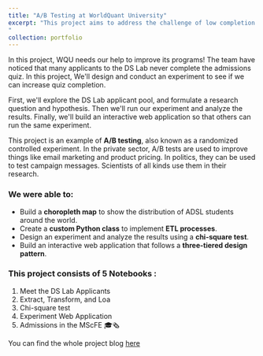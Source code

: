 ```yaml
---
title: "A/B Testing at WorldQuant University"
excerpt: "This project aims to address the challenge of low completion rates for the admissions quiz in the Data Science Lab (DS Lab) program at WQU. The primary business problem is a substantial number of applicants not finishing the quiz, which can lead to reduced enrollment, inefficient resource allocation, and potential impacts on the quality of admitted students. The expected outcomes include increased quiz completion rates, resulting in higher enrollment, better resource management, and improved student quality, ultimately benefiting the DS Lab program at WQU.<br/><img src='/images/AB-Test (Small).jpg' style='display: block; margin: 0 auto; max-width: 400px; width: 100%;'>
"
collection: portfolio
---
```


In this project, WQU needs our help to improve its programs! The team have noticed that many applicants to the DS Lab never complete the admissions quiz. In this project, We'll design and conduct an experiment to see if we can increase quiz completion.

First, we'll explore the DS Lab applicant pool, and formulate a research question and hypothesis. Then we'll run our experiment and analyze the results. Finally, we'll build an interactive web application so that others can run the same experiment.

This project is an example of **A/B testing**, also known as a randomized controlled experiment. In the private sector, A/B tests are used to improve things like email marketing and product pricing. In politics, they can be used to test campaign messages. Scientists of all kinds use them in their research.

### We were able to:
- Build a **choropleth map** to show the distribution of ADSL students around the world.
- Create a **custom Python class** to implement **ETL processes**.
- Design an experiment and analyze the results using a **chi-square test**.
- Build an interactive web application that follows a **three-tiered design pattern**.

### This project consists of 5 Notebooks :
1. Meet the DS Lab Applicants
2. Extract, Transform, and Loa
3. Chi-square test
4. Experiment Web Application
5. Admissions in the MScFE 🎓🗞

You can find the whole project blog [here](https://www.notion.so/Project_7-acd00891edba46ea8cdcfea85edb026a)
